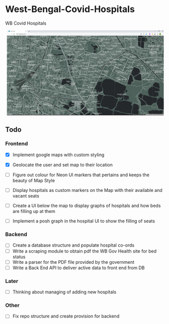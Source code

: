 # West-Bengal-Covid-Hospitals
WB Covid Hospitals

 
![product image](https://raw.githubusercontent.com/dyingg/West-Bengal-Covid-Hospitals/master/doc/map.jpg?token=ALHZ7DH2Z6PBULDCHYQ4ZWC67UTBE)

## Todo


### Frontend

- [x] Implement google maps with custom styling
- [x] Geolocate the user and set map to their location
- [ ] Figure out colour for Neon UI markers that pertains and keeps the beauty of Map Style
- [ ] Display hospitals as custom markers on the Map with their available and vacant seats
- [ ] Create a UI below the map to display graphs of hospitals and how beds are filling up at them
- [ ] Implement a posh graph in the hospital UI to show the filling of seats


### Backend

- [ ] Create a database structure and populate hospital co-ords
- [ ] Write a scraping module to obtain pdf the WB Gov Health site for bed status
- [ ] Write a parser for the PDF file provided by the government
- [ ] Write a Back End API to deliver active data to front end from DB

### Later

- [ ] Thinking about managing of adding new hospitals

### Other

- [ ] Fix repo structure and create provision for backend

